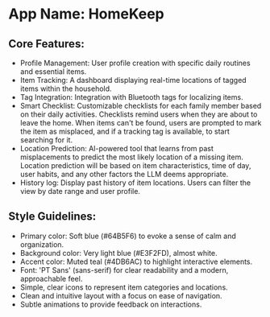 # **App Name**: HomeKeep

## Core Features:

- Profile Management: User profile creation with specific daily routines and essential items.
- Item Tracking: A dashboard displaying real-time locations of tagged items within the household.
- Tag Integration: Integration with Bluetooth tags for localizing items.
- Smart Checklist: Customizable checklists for each family member based on their daily activities. Checklists remind users when they are about to leave the home. When items can't be found, users are prompted to mark the item as misplaced, and if a tracking tag is available, to start searching for it.
- Location Prediction: AI-powered tool that learns from past misplacements to predict the most likely location of a missing item. Location prediction will be based on item characteristics, time of day, user habits, and any other factors the LLM deems appropriate.
- History log: Display past history of item locations. Users can filter the view by date range and user profile.

## Style Guidelines:

- Primary color: Soft blue (#64B5F6) to evoke a sense of calm and organization.
- Background color: Very light blue (#E3F2FD), almost white.
- Accent color: Muted teal (#4DB6AC) to highlight interactive elements.
- Font: 'PT Sans' (sans-serif) for clear readability and a modern, approachable feel.
- Simple, clear icons to represent item categories and locations.
- Clean and intuitive layout with a focus on ease of navigation.
- Subtle animations to provide feedback on interactions.